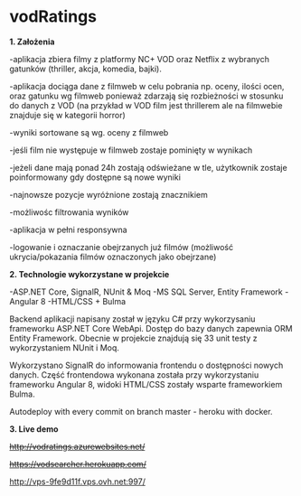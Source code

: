 # vodRatings

**1. Założenia**

-aplikacja zbiera filmy z platformy NC+ VOD oraz Netflix z wybranych gatunków (thriller, akcja, komedia, bajki).

-aplikacja dociąga dane z filmweb w celu pobrania np. oceny, ilości ocen, oraz gatunku wg filmweb ponieważ zdarzają się rozbieżności w stosunku do danych z VOD (na przykład w VOD film jest thrillerem ale na filmwebie znajduje się w kategorii horror)

-wyniki sortowane są wg. oceny z filmweb

-jeśli film nie występuje w filmweb zostaje pominięty w wynikach

-jeżeli dane mają ponad 24h zostają odświeżane w tle, użytkownik zostaje poinformowany gdy dostępne są nowe wyniki

-najnowsze pozycje wyróżnione zostają znacznikiem

-możliwośc filtrowania wyników

-aplikacja w pełni responsywna

-logowanie i oznaczanie obejrzanych już filmów (możliwość ukrycia/pokazania filmów oznaczonych jako obejrzane)


**2. Technologie wykorzystane w projekcie**

-ASP.NET Core, SignalR, NUnit & Moq
-MS SQL Server, Entity Framework
-Angular 8
-HTML/CSS + Bulma

Backend aplikacji napisany został w języku C# przy wykorzysaniu frameworku ASP.NET Core WebApi. Dostęp do bazy danych zapewnia ORM Entity Framework. Obecnie w projekcie znajdują się 33 unit testy z wykorzystaniem NUnit i Moq.

Wykorzystano SignalR do informowania frontendu o dostępności nowych danych. Część frontendowa wykonana została przy wykorzystaniu frameworku Angular 8, widoki HTML/CSS zostały wsparte frameworkiem Bulma.

Autodeploy with every commit on branch master - heroku with docker.


**3. Live demo**

~~http://vodratings.azurewebsites.net/~~

~~https://vodsearcher.herokuapp.com/~~

http://vps-9fe9d11f.vps.ovh.net:997/
